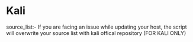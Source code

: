 # Kali
source_list:- If you are facing an issue while updating your host, the script will overwrite your source list with kali offical repository (FOR KALI ONLY)

